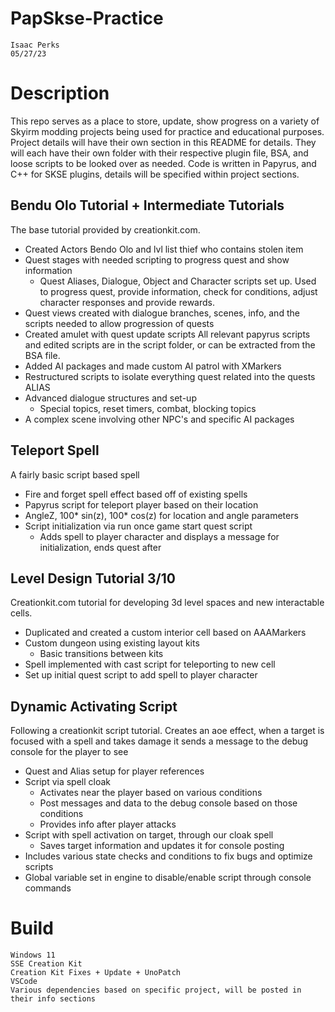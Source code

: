 # PapSkse-Practice
    Isaac Perks
    05/27/23

# Description
This repo serves as a place to store, update, show progress on a variety of Skyirm modding projects being used for practice and educational purposes. Project details will have their own section in this README for details. They will each have their own folder with their respective plugin file, BSA, and loose scripts to be looked over as needed. Code is written in Papyrus, and C++ for SKSE plugins, details will be specified within project sections.

## Bendu Olo Tutorial + Intermediate Tutorials
The base tutorial provided by creationkit.com.
- Created Actors Bendo Olo and lvl list thief who contains stolen item
- Quest stages with needed scripting to progress quest and show information
    - Quest Aliases, Dialogue, Object and Character scripts set up. Used to progress quest, provide information, check for conditions, adjust character responses and provide rewards.
- Quest views created with dialogue branches, scenes, info, and the scripts needed to allow progression of quests
- Created amulet with quest update scripts
All relevant papyrus scripts and edited scripts are in the script folder, or can be extracted from the BSA file.
- Added AI packages and made custom AI patrol with XMarkers
- Restructured scripts to isolate everything quest related into the quests ALIAS
- Advanced dialogue structures and set-up
    - Special topics, reset timers, combat, blocking topics
- A complex scene involving other NPC's and specific AI packages
    
## Teleport Spell
A fairly basic script based spell
- Fire and forget spell effect based off of existing spells
- Papyrus script for teleport player based on their location
- AngleZ, 100* sin(z), 100* cos(z) for location and angle parameters
- Script initialization via run once game start quest script
    - Adds spell to player character and displays a message for initialization, ends quest after

## Level Design Tutorial 3/10
Creationkit.com tutorial for developing 3d level spaces and new interactable cells. 
- Duplicated and created a custom interior cell based on AAAMarkers
- Custom dungeon using existing layout kits
    - Basic transitions between kits
- Spell implemented with cast script for teleporting to new cell
- Set up initial quest script to add spell to player character

## Dynamic Activating Script
Following a creationkit script tutorial. Creates an aoe effect, when a target is focused with a spell and takes damage it sends a message to the debug console for the player to see
- Quest and Alias setup for player references
- Script via spell cloak
    - Activates near the player based on various conditions
    - Post messages and data to the debug console based on those conditions
    - Provides info after player attacks
- Script with spell activation on target, through our cloak spell
    - Saves target information and updates it for console posting
- Includes various state checks and conditions to fix bugs and optimize scripts
- Global variable set in engine to disable/enable script through console commands




# Build
    Windows 11
    SSE Creation Kit
    Creation Kit Fixes + Update + UnoPatch
    VSCode
    Various dependencies based on specific project, will be posted in their info sections
